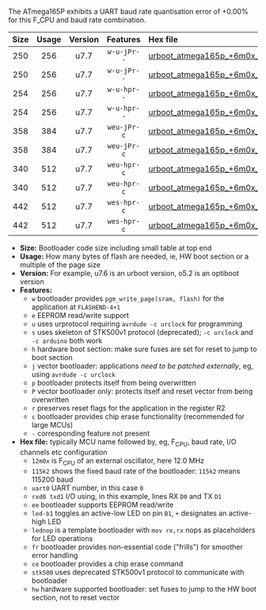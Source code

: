 The ATmega165P exhibits a UART baud rate quantisation error of +0.00% for this F_CPU and baud rate combination.

|Size|Usage|Version|Features|Hex file|
|:-:|:-:|:-:|:-:|:--|
|250|256|u7.7|`w-u-jPr--`|[urboot_atmega165p_+6m0x_+250k0_uart0_rxe0_txe1_led+b5.hex](https://raw.githubusercontent.com/stefanrueger/urboot.hex/main/mcus/atmega165p/external_oscillator/fcpu_+6m0x/br_+250k0/urboot_atmega165p_+6m0x_+250k0_uart0_rxe0_txe1_led+b5.hex)|
|250|256|u7.7|`w-u-jPr--`|[urboot_atmega165p_+6m0x_+250k0_uart0_rxe0_txe1_lednop.hex](https://raw.githubusercontent.com/stefanrueger/urboot.hex/main/mcus/atmega165p/external_oscillator/fcpu_+6m0x/br_+250k0/urboot_atmega165p_+6m0x_+250k0_uart0_rxe0_txe1_lednop.hex)|
|254|256|u7.7|`w-u-hpr--`|[urboot_atmega165p_+6m0x_+250k0_uart0_rxe0_txe1_led+b5_fr_hw.hex](https://raw.githubusercontent.com/stefanrueger/urboot.hex/main/mcus/atmega165p/external_oscillator/fcpu_+6m0x/br_+250k0/urboot_atmega165p_+6m0x_+250k0_uart0_rxe0_txe1_led+b5_fr_hw.hex)|
|254|256|u7.7|`w-u-hpr--`|[urboot_atmega165p_+6m0x_+250k0_uart0_rxe0_txe1_lednop_fr_hw.hex](https://raw.githubusercontent.com/stefanrueger/urboot.hex/main/mcus/atmega165p/external_oscillator/fcpu_+6m0x/br_+250k0/urboot_atmega165p_+6m0x_+250k0_uart0_rxe0_txe1_lednop_fr_hw.hex)|
|358|384|u7.7|`weu-jPr-c`|[urboot_atmega165p_+6m0x_+250k0_uart0_rxe0_txe1_ee_led+b5_fr_ce.hex](https://raw.githubusercontent.com/stefanrueger/urboot.hex/main/mcus/atmega165p/external_oscillator/fcpu_+6m0x/br_+250k0/urboot_atmega165p_+6m0x_+250k0_uart0_rxe0_txe1_ee_led+b5_fr_ce.hex)|
|358|384|u7.7|`weu-jPr-c`|[urboot_atmega165p_+6m0x_+250k0_uart0_rxe0_txe1_ee_lednop_fr_ce.hex](https://raw.githubusercontent.com/stefanrueger/urboot.hex/main/mcus/atmega165p/external_oscillator/fcpu_+6m0x/br_+250k0/urboot_atmega165p_+6m0x_+250k0_uart0_rxe0_txe1_ee_lednop_fr_ce.hex)|
|340|512|u7.7|`weu-hpr-c`|[urboot_atmega165p_+6m0x_+250k0_uart0_rxe0_txe1_ee_led+b5_fr_ce_hw.hex](https://raw.githubusercontent.com/stefanrueger/urboot.hex/main/mcus/atmega165p/external_oscillator/fcpu_+6m0x/br_+250k0/urboot_atmega165p_+6m0x_+250k0_uart0_rxe0_txe1_ee_led+b5_fr_ce_hw.hex)|
|340|512|u7.7|`weu-hpr-c`|[urboot_atmega165p_+6m0x_+250k0_uart0_rxe0_txe1_ee_lednop_fr_ce_hw.hex](https://raw.githubusercontent.com/stefanrueger/urboot.hex/main/mcus/atmega165p/external_oscillator/fcpu_+6m0x/br_+250k0/urboot_atmega165p_+6m0x_+250k0_uart0_rxe0_txe1_ee_lednop_fr_ce_hw.hex)|
|442|512|u7.7|`wes-hpr-c`|[urboot_atmega165p_+6m0x_+250k0_uart0_rxe0_txe1_ee_led+b5_fr_ce_stk500_hw.hex](https://raw.githubusercontent.com/stefanrueger/urboot.hex/main/mcus/atmega165p/external_oscillator/fcpu_+6m0x/br_+250k0/urboot_atmega165p_+6m0x_+250k0_uart0_rxe0_txe1_ee_led+b5_fr_ce_stk500_hw.hex)|
|442|512|u7.7|`wes-hpr-c`|[urboot_atmega165p_+6m0x_+250k0_uart0_rxe0_txe1_ee_lednop_fr_ce_stk500_hw.hex](https://raw.githubusercontent.com/stefanrueger/urboot.hex/main/mcus/atmega165p/external_oscillator/fcpu_+6m0x/br_+250k0/urboot_atmega165p_+6m0x_+250k0_uart0_rxe0_txe1_ee_lednop_fr_ce_stk500_hw.hex)|

- **Size:** Bootloader code size including small table at top end
- **Usage:** How many bytes of flash are needed, ie, HW boot section or a multiple of the page size
- **Version:** For example, u7.6 is an urboot version, o5.2 is an optiboot version
- **Features:**
  + `w` bootloader provides `pgm_write_page(sram, flash)` for the application at `FLASHEND-4+1`
  + `e` EEPROM read/write support
  + `u` uses urprotocol requiring `avrdude -c urclock` for programming
  + `s` uses skeleton of STK500v1 protocol (deprecated); `-c urclock` and `-c arduino` both work
  + `h` hardware boot section: make sure fuses are set for reset to jump to boot section
  + `j` vector bootloader: applications *need to be patched externally*, eg, using `avrdude -c urclock`
  + `p` bootloader protects itself from being overwritten
  + `P` vector bootloader only: protects itself and reset vector from being overwritten
  + `r` preserves reset flags for the application in the register R2
  + `c` bootloader provides chip erase functionality (recommended for large MCUs)
  + `-` corresponding feature not present
- **Hex file:** typically MCU name followed by, eg, F<sub>CPU</sub>, baud rate, I/O channels etc configuration
  + `12m0x` is F<sub>CPU</sub> of an external oscillator, here 12.0 MHz
  + `115k2` shows the fixed baud rate of the bootloader: `115k2` means 115200 baud
  + `uart0` UART number, in this case `0`
  + `rxd0 txd1` I/O using, in this example, lines RX `D0` and TX `D1`
  + `ee` bootloader supports EEPROM read/write
  + `led-b1` toggles an active-low LED on pin `B1`, `+` designates an active-high LED
  + `lednop` is a template bootloader with `mov rx,rx` nops as placeholders for LED operations
  + `fr` bootloader provides non-essential code ("frills") for smoother error handling
  + `ce` bootloader provides a chip erase command
  + `stk500` uses deprecated STK500v1 protocol to communicate with bootloader
  + `hw` hardware supported bootloader: set fuses to jump to the HW boot section, not to reset vector
